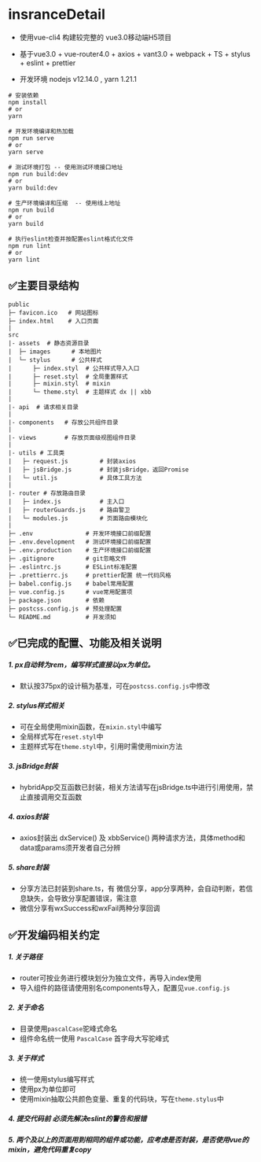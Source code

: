 # insranceDetail

- 使用vue-cli4 构建较完整的 vue3.0移动端H5项目

- 基于vue3.0 + vue-router4.0 + axios + vant3.0 + webpack + TS + stylus + eslint + prettier

- 开发环境 nodejs v12.14.0 , yarn 1.21.1


```
# 安装依赖
npm install 
# or
yarn

# 开发环境编译和热加载
npm run serve 
# or
yarn serve

# 测试环境打包 -- 使用测试环境接口地址
npm run build:dev
# or
yarn build:dev

# 生产环境编译和压缩  -- 使用线上地址
npm run build
# or
yarn build

# 执行eslint检查并按配置eslint格式化文件
npm run lint
# or
yarn lint

```

## ✅主要目录结构

```
public
├─ favicon.ico   # 网站图标
├─ index.html    # 入口页面
|
src
|- assets  # 静态资源目录
|  ├─ images      # 本地图片
|  └─ stylus      # 公共样式
|      ├─ index.styl  # 公共样式导入入口
|      ├─ reset.styl  # 全局重置样式
|      ├─ mixin.styl  # mixin
|      └─ theme.styl  # 主题样式 dx || xbb
|
|- api  # 请求相关目录
|
|- components   # 存放公共组件目录
|
|- views        # 存放页面级视图组件目录
| 
|- utils # 工具类
|   ├─ request.js         # 封装axios
|   ├─ jsBridge.js        # 封装jsBridge，返回Promise
|   └─ util.js            # 具体工具方法
|
|- router # 存放路由目录
|   ├─ index.js           # 主入口
|   ├─ routerGuards.js    # 路由警卫
|   └─ modules.js         # 页面路由模块化
|
├─ .env               # 开发环境接口前缀配置
├─ .env.development   # 测试环境接口前缀配置
├─ .env.production    # 生产环境接口前缀配置
├─ .gitignore         # git忽略文件
├─ .eslintrc.js       # ESLint标准配置
├─ .prettierrc.js     # prettier配置 统一代码风格
├─ babel.config.js    # babel常用配置
├─ vue.config.js      # vue常用配置项
├─ package.json       # 依赖
├─ postcss.config.js  # 预处理配置
└─ README.md          # 开发须知

```

## ✅已完成的配置、功能及相关说明 

##### 1. px自动转为rem，编写样式直接以px为单位。

* 默认按375px的设计稿为基准，可在`postcss.config.js`中修改

##### 2. stylus样式相关

* 可在全局使用mixin函数，在`mixin.styl`中编写
* 全局样式写在`reset.styl`中
* 主题样式写在`theme.styl`中，引用时需使用mixin方法

##### 3. jsBridge封装

* hybridApp交互函数已封装，相关方法请写在jsBridge.ts中进行引用使用，禁止直接调用交互函数

##### 4. axios封装
    
* axios封装出 dxService() 及 xbbService() 两种请求方法，具体method和data或params须开发者自己分辨

##### 5. share封装

* 分享方法已封装到share.ts，有 微信分享，app分享两种，会自动判断，若信息缺失，会导致分享配置错误，需注意
* 微信分享有wxSuccess和wxFail两种分享回调
 
## ✅开发编码相关约定

##### 1. 关于路径

* router可按业务进行模块划分为独立文件，再导入index使用
* 导入组件的路径请使用别名components导入，配置见`vue.config.js`
       
##### 2. 关于命名

* 目录使用`pascalCase`驼峰式命名
* 组件命名统一使用 `PascalCase` 首字母大写驼峰式
    
##### 3. 关于样式

* 统一使用stylus编写样式
* 使用px为单位即可
* 使用mixin抽取公共颜色变量、重复的代码块，写在`theme.stylus`中

##### 4. 提交代码前 必须先解决eslint的警告和报错

##### 5. 两个及以上的页面用到相同的组件或功能，应考虑是否封装，是否使用vue的mixin，避免代码重复copy
